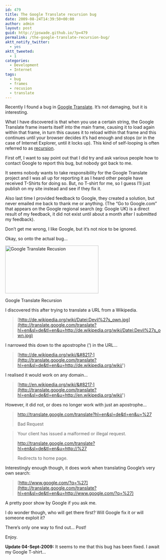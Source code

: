 ```yaml
---
id: 479
title: The Google Translate recursion bug
date: 2009-08-24T14:39:50+00:00
author: admin
layout: post
guid: http://jpswade.github.io/?p=479
permalink: /the-google-translate-recursion-bug/
aktt_notify_twitter:
  - yes
aktt_tweeted:
  - 1
categories:
  - Development
  - Internet
tags:
  - bug
  - frames
  - recusion
  - translate
---
```

<p class="lead">
  Recently I found a bug in <a href="http://translate.google.com/">Google Translate</a>. It&#8217;s not damaging, but it is interesting.
</p>

What I have discovered is that when you use a certain string, the Google Translate frame inserts itself into the main frame, causing it to load again within that frame, in turn this causes it to reload within that frame and this continues until your browser decides it&#8217;s had enough and stops (or in the case of Internet Explorer, until it locks up). This kind of self-looping is often referred to as [recursion](http://www.google.co.uk/search?q=define%3Arecursion).

<!--more-->

First off, I want to say point out that I did try and ask various people how to contact Google to report this bug, but nobody got back to me.

It seems nobody wants to take responsibility for the Google Translate project and I was all up for reporting it as I heard other people have received T-Shirts for doing so. But, no T-shirt for me, so I guess I&#8217;ll just publish on my site instead and see if they fix it.

Also last time I provided feedback to Google, they created a solution, but never emailed me back to thank me or anything. (The &#8220;Go to Google.com&#8221; that appears on the Google regional search (eg: Google UK) is a direct result of my feedback, it did not exist until about a month after I submitted my feedback).

Don&#8217;t get me wrong, I like Google, but it&#8217;s not nice to be ignored.

Okay, so onto the actual bug&#8230;

<div id="attachment_480" style="width: 310px" class="wp-caption aligncenter">
  <a href="http://jpswade.github.io/upload/Google-Translate_1251117987726.png"><img class="size-medium wp-image-480" title="Google Translate_1251117987726" src="http://jpswade.github.io/upload/Google-Translate_1251117987726-300x154.png" alt="Google Translate Recusion" width="300" height="154" srcset="http://jpswade.github.io/upload/Google-Translate_1251117987726-300x154.png 300w, http://jpswade.github.io/upload/Google-Translate_1251117987726.png 792w" sizes="(max-width: 300px) 100vw, 300px" /></a>
  
  <p class="wp-caption-text">
    Google Translate Recursion
  </p>
</div>

I discovered this after trying to translate a URL from a Wikipedia.

> [http://de.wikipedia.org/wiki/Datei:Devil%27s_own.jpg](http://translate.google.com/translate?hl=en&sl=de&tl=en&u=http://de.wikipedia.org/wiki/Datei:Devil%27s_own.jpg)

I narrowed this down to the apostrophe (&#8216;) in the URL&#8230;

> [http://de.wikipedia.org/wiki/&#8217;](http://translate.google.com/translate?hl=en&sl=de&tl=en&u=http://de.wikipedia.org/wiki/')

I realised it would work on any domain&#8230;

> [http://en.wikipedia.org/wiki/&#8217;](http://translate.google.com/translate?hl=en&sl=de&tl=en&u=http://en.wikipedia.org/wiki/')

However, it did not, or does no longer work with just an apostrophe&#8230;

> <http://translate.google.com/translate?hl=en&sl=de&tl=en&u=%27>
> 
> Bad Request
  
> Your client has issued a malformed or illegal request.
> 
> <http://translate.google.com/translate?hl=en&sl=de&tl=en&u=http://%27>
> 
> Redirects to home page.

Interestingly enough though, it does work when translating Google&#8217;s very own search:

> [http://www.google.com/?q=%27](http://translate.google.com/translate?hl=en&sl=de&tl=en&u=http://www.google.com/?q=%27)

A pretty poor show by Google if you ask me.

I do wonder though, who will get there first? Will Google fix it or will someone exploit it?

There&#8217;s only one way to find out&#8230; Post!

Enjoy.

**Update 04-Sept-2009:** It seems to me that this bug has been fixed. I await my Google T-shirt&#8230;